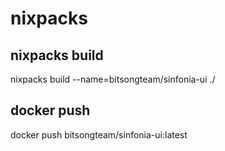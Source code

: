 # nixpacks

## nixpacks build
nixpacks build --name=bitsongteam/sinfonia-ui ./

## docker push
docker push bitsongteam/sinfonia-ui:latest